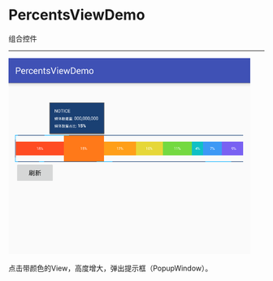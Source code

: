 # PercentsViewDemo
组合控件

---

![screenshot](https://github.com/wangzhengyangNo1/PercentsViewDemo/blob/master/screenshots/image.png)


点击带颜色的View，高度增大，弹出提示框（PopupWindow）。